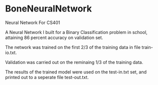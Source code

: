 # BoneNeuralNetwork
Neural Network For CS401

A Neural Network I built for a Binary Classification problem in school, attaining 86 percent accuracy on validation set.

The network was trained on the first 2/3 of the training data in file train-io.txt.

Validation was carried out on the reminaing 1/3 of the training data.

The results of the trained model were used on the test-in.txt set, and printed out to a seperate file test-out.txt.
